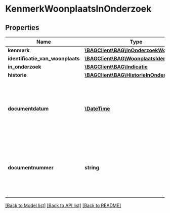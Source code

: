 # KenmerkWoonplaatsInOnderzoek

## Properties
Name | Type | Description | Notes
------------ | ------------- | ------------- | -------------
**kenmerk** | [**\BAGClient\BAG\InOnderzoekWoonplaats**](InOnderzoekWoonplaats.md) |  | 
**identificatie_van_woonplaats** | [**\BAGClient\BAG\WoonplaatsIdentificatie**](WoonplaatsIdentificatie.md) |  | 
**in_onderzoek** | [**\BAGClient\BAG\Indicatie**](Indicatie.md) |  | 
**historie** | [**\BAGClient\BAG\HistorieInOnderzoek**](HistorieInOnderzoek.md) |  | 
**documentdatum** | [**\DateTime**](\DateTime.md) | De datum van het document waarin de grondslag van het onderzoek wordt vastgelegd. Dit wordt vastgelegd in het attribuut documentdatum. | 
**documentnummer** | **string** | Het nummer van het document waarin de grondslag van het onderzoek wordt vastgelegd. Dit wordt vastgelegd in het attribuut documentnummer. | 

[[Back to Model list]](../../README.md#documentation-for-models) [[Back to API list]](../../README.md#documentation-for-api-endpoints) [[Back to README]](../../README.md)

